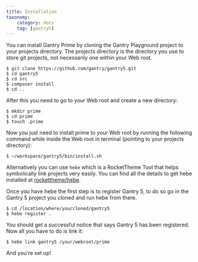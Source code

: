```yaml
---
title: Installation
taxonomy:
    category: docs
    tag: [gantry5]
---
```


You can install Gantry Prime by cloning the Gantry Playground project to your projects directory. The projects directory is the directory you use to store git projects, not necessarily one within your Web root.

    $ git clone https://github.com/gantry/gantry5.git
    $ cd gantry5
    $ cd src
    $ composer install
    $ cd ..

After this you need to go to your Web root and create a new directory:

    $ mkdir prime
    $ cd prime
    $ touch .prime

Now you just need to install prime to your Web root by running the following command while inside the Web root in terminal (pointing to your projects directory):

    $ ~/workspace/gantry5/bin/install.sh

Alternatively you can use `hebe` which is a RocketTheme Tool that helps symbolically link projects very easily. You can find all the details to get hebe installed at [rockettheme/hebe](https://github.com/rockettheme/hebe).

Once you have hebe the first step is to register Gantry 5, to do so go in the Gantry 5 project you cloned and run hebe from there.

    $ cd /location/where/you/cloned/gantry5
    $ hebe register .

You should get a successful notice that says Gantry 5 has been registered. Now all you have to do is link it:

    $ hebe link gantry5 /your/webroot/prime

And you're set up!
